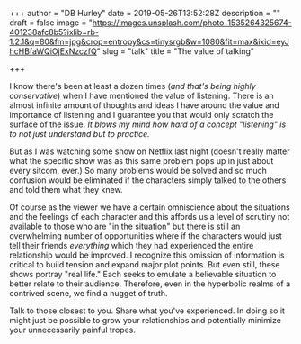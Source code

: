 +++
author = "DB Hurley"
date = 2019-05-26T13:52:28Z
description = ""
draft = false
image = "https://images.unsplash.com/photo-1535264325674-401238afc8b5?ixlib=rb-1.2.1&q=80&fm=jpg&crop=entropy&cs=tinysrgb&w=1080&fit=max&ixid=eyJhcHBfaWQiOjExNzczfQ"
slug = "talk"
title = "The value of talking"

+++


I know there's been at least a dozen times (_and that's being highly conservative_) when I have mentioned the value of listening. There is an almost infinite amount of thoughts and ideas I have around the value and importance of listening and I guarantee you that would only scratch the surface of the issue. _It blows my mind how hard of a concept "listening" is to not just understand but to practice._

But as I was watching some show on Netflix last night (doesn't really matter what the specific show was as this same problem pops up in just about every sitcom, ever.) So many problems would be solved and so much confusion would be eliminated if the characters simply talked to the others and told them what they knew.

Of course as the viewer we have a certain omniscience about the situations and the feelings of each character and this affords us a level of scrutiny not available to those who are "in the situation" but there is still an overwhelming number of opportunities where if the characters would just tell their friends _everything_ which they had experienced the entire relationship would be improved.  I recognize this omission of information is critical to build tension and expand major plot points. But even still, these shows portray "real life." Each seeks to emulate a believable situation to better relate to their audience.  Therefore, even in the hyperbolic realms of a contrived scene, we find a nugget of truth.

Talk to those closest to you. Share what you've experienced. In doing so it might just be possible to grow your relationships and potentially minimize your unnecessarily painful tropes.

